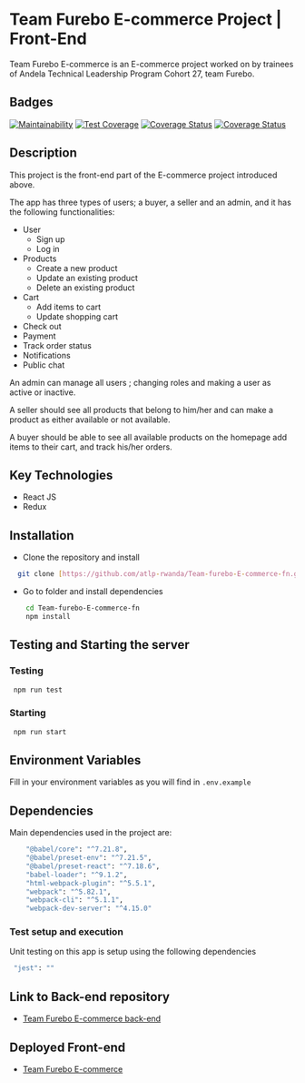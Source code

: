 # Team Furebo E-commerce Project | Front-End

Team Furebo E-commerce is an E-commerce project worked on by trainees of Andela Technical Leadership Program Cohort 27, team Furebo.

## Badges

[![Maintainability](https://api.codeclimate.com/v1/badges/d28dc21ea03126f7cda7/maintainability)](https://codeclimate.com/github/atlp-rwanda/Team-furebo-E-commerce-fn/maintainability)
[![Test Coverage](https://api.codeclimate.com/v1/badges/d28dc21ea03126f7cda7/test_coverage)](https://codeclimate.com/github/atlp-rwanda/Team-furebo-E-commerce-fn/test_coverage)
[![Coverage Status](https://coveralls.io/repos/github/atlp-rwanda/Team-furebo-E-commerce-fn/badge.svg?branch=ch-setup-github-actions-to-run-test-%23185172176)](https://coveralls.io/github/atlp-rwanda/Team-furebo-E-commerce-fn?branch=ch-setup-github-actions-to-run-test-%23185172176)
[![Coverage Status]()]()

## Description

This project is the front-end part of the E-commerce project introduced above.

The app has three types of users; a buyer, a seller and an admin, and it has the following functionalities:

- User
  - Sign up
  - Log in
- Products
  - Create a new product
  - Update an existing product
  - Delete an existing product
- Cart
  - Add items to cart
  - Update shopping cart
- Check out
- Payment
- Track order status
- Notifications
- Public chat

An admin can manage all users ; changing roles and making a user as active or inactive.

A seller should see all products that belong to him/her and can make a product as either available or not available.

A buyer should be able to see all available products on the homepage add items to their cart, and track his/her orders.

## Key Technologies

- React JS
- Redux

## Installation

- Clone the repository and install

```bash
  git clone [https://github.com/atlp-rwanda/Team-furebo-E-commerce-fn.git]
```

- Go to folder and install dependencies

```bash
    cd Team-furebo-E-commerce-fn
    npm install
```

## Testing and Starting the server

### Testing

```bash
 npm run test
```

### Starting

```bash
 npm run start
```

## Environment Variables

Fill in your environment variables as you will find in `.env.example`

## Dependencies

Main dependencies used in the project are:

```bash
    "@babel/core": "^7.21.8",
    "@babel/preset-env": "^7.21.5",
    "@babel/preset-react": "^7.18.6",
    "babel-loader": "^9.1.2",
    "html-webpack-plugin": "^5.5.1",
    "webpack": "^5.82.1",
    "webpack-cli": "^5.1.1",
    "webpack-dev-server": "^4.15.0"
```

### Test setup and execution

Unit testing on this app is setup using the following dependencies

```bash
 "jest": ""
```

## Link to Back-end repository

- [Team Furebo E-commerce back-end](https://github.com/atlp-rwanda/Team-furebo-E-commerce-bn.git)

## Deployed Front-end

- [Team Furebo E-commerce]()
